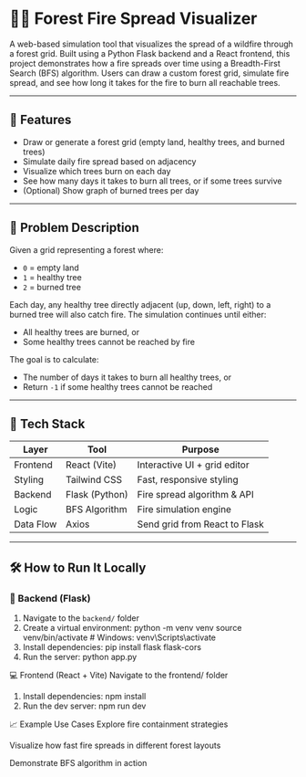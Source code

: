 # 🌲🔥 Forest Fire Spread Visualizer

A web-based simulation tool that visualizes the spread of a wildfire through a forest grid. Built using a Python Flask backend and a React frontend, this project demonstrates how a fire spreads over time using a Breadth-First Search (BFS) algorithm. Users can draw a custom forest grid, simulate fire spread, and see how long it takes for the fire to burn all reachable trees.

---

## 🚀 Features

- Draw or generate a forest grid (empty land, healthy trees, and burned trees)
- Simulate daily fire spread based on adjacency
- Visualize which trees burn on each day
- See how many days it takes to burn all trees, or if some trees survive
- (Optional) Show graph of burned trees per day

---

## 🧠 Problem Description

Given a grid representing a forest where:
- `0` = empty land
- `1` = healthy tree
- `2` = burned tree

Each day, any healthy tree directly adjacent (up, down, left, right) to a burned tree will also catch fire. The simulation continues until either:
- All healthy trees are burned, or
- Some healthy trees cannot be reached by fire

The goal is to calculate:
- The number of days it takes to burn all healthy trees, or
- Return `-1` if some healthy trees cannot be reached

---

## 🧱 Tech Stack

| Layer     | Tool              | Purpose                       |
|-----------|-------------------|-------------------------------|
| Frontend  | React (Vite)      | Interactive UI + grid editor |
| Styling   | Tailwind CSS      | Fast, responsive styling      |
| Backend   | Flask (Python)    | Fire spread algorithm & API  |
| Logic     | BFS Algorithm     | Fire simulation engine        |
| Data Flow | Axios             | Send grid from React to Flask|

---

## 🛠️ How to Run It Locally

### 🔧 Backend (Flask)
1. Navigate to the `backend/` folder
2. Create a virtual environment:
   python -m venv venv
   source venv/bin/activate  # Windows: venv\Scripts\activate
3. Install dependencies:
   pip install flask flask-cors
4. Run the server:
   python app.py

💻 Frontend (React + Vite)
Navigate to the frontend/ folder
1. Install dependencies:
   npm install
2. Run the dev server:
   npm run dev

📈 Example Use Cases
Explore fire containment strategies

Visualize how fast fire spreads in different forest layouts

Demonstrate BFS algorithm in action


